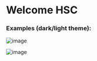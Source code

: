 # Welcome HSC

### Examples (dark/light theme):
![image](https://github.com/myguelangello/HSC/assets/42946156/d18ca66b-220c-4f17-a42e-45c737e76087)

![image](https://github.com/myguelangello/HSC/assets/42946156/55002100-18b2-4725-a7e4-3fc9ead27ae2)

